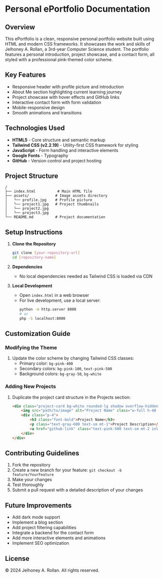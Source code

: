 # Personal ePortfolio Documentation

## Overview
This ePortfolio is a clean, responsive personal portfolio website built using HTML and modern CSS frameworks. It showcases the work and skills of Jelhoney A. Rollan, a 3rd-year Computer Science student. The portfolio features a personal introduction, project showcase, and a contact form, all styled with a professional pink-themed color scheme.

## Key Features
- Responsive header with profile picture and introduction
- About Me section highlighting current learning journey
- Project showcase with hover effects and GitHub links
- Interactive contact form with form validation
- Mobile-responsive design
- Smooth animations and transitions

## Technologies Used
- **HTML5** - Core structure and semantic markup
- **Tailwind CSS (v2.2.19)** - Utility-first CSS framework for styling
- **JavaScript** - Form handling and interactive elements
- **Google Fonts** - Typography
- **GitHub** - Version control and project hosting

## Project Structure
```
/
├── index.html          # Main HTML file
├── assets/            # Image assets directory
│   └── profile.jpg    # Profile picture
│   └── project1.jpg   # Project thumbnails
│   └── project2.jpg
│   └── project3.jpg
└── README.md          # Project documentation
```

## Setup Instructions

1. **Clone the Repository**
   ```bash
   git clone [your-repository-url]
   cd [repository-name]
   ```

2. **Dependencies**
   - No local dependencies needed as Tailwind CSS is loaded via CDN

3. **Local Development**
   - Open `index.html` in a web browser
   - For live development, use a local server:
     ```bash
     python -m http.server 8000
     # or
     php -S localhost:8000
     ```

## Customization Guide

### Modifying the Theme
1. Update the color scheme by changing Tailwind CSS classes:
   - Primary color: `bg-pink-400`
   - Secondary colors: `bg-pink-100`, `text-pink-500`
   - Background colors: `bg-gray-50`, `bg-white`

### Adding New Projects
1. Duplicate the project card structure in the Projects section:
   ```html
   <div class="project-card bg-white rounded-lg shadow overflow-hidden">
       <img src="path/to/image" alt="Project Name" class="w-full h-40 object-cover">
       <div class="p-4">
           <h3 class="font-bold">Project Name</h3>
           <p class="text-gray-600 text-sm mt-1">Project Description</p>
           <a href="github-link" class="text-pink-500 text-sm mt-2 inline-block">See on GitHub →</a>
       </div>
   </div>
   ```

## Contributing Guidelines
1. Fork the repository
2. Create a new branch for your feature: `git checkout -b feature/YourFeature`
3. Make your changes
4. Test thoroughly
5. Submit a pull request with a detailed description of your changes

## Future Improvements
- Add dark mode support
- Implement a blog section
- Add project filtering capabilities
- Integrate a backend for the contact form
- Add more interactive elements and animations
- Implement SEO optimization

## License
© 2024 Jelhoney A. Rollan. All rights reserved.
